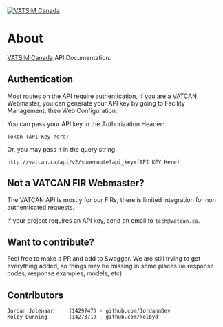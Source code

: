[![VATSIM Canada](https://i.imgur.com/l6ZwnfT.png)](https://vatcan.ca)
# About
[VATSIM Canada](https://vatcan.ca) API Documentation.

## Authentication
Most routes on the API require authentication, if you are a VATCAN Webmaster, you
can generate your API key by going to Facility Management, then Web Configuration.

You can pass your API key in the Authorization Header:
```
Token (API Key here)
```

Or, you may pass it in the query string:
```
http://vatcan.ca/api/v2/someroute?api_key=(API KEY Here)
```

## Not a VATCAN FIR Webmaster?
The VATCAN API is mostly for our FIRs, there is limited integration for non authenticated
requests.

If your project requires an API key, send an email to `tech@vatcan.ca`.

## Want to contribute?
Feel free to make a PR and add to Swagger. We are still trying to get everything
added, so things may be missing in some places (ie response codes, response examples, models, etc)

## Contributors
```
Jordan Jolenaar     (1429747) - github.com/JordannDev
Kolby Dunning       (1427371) - github.com/kolbyd
```

